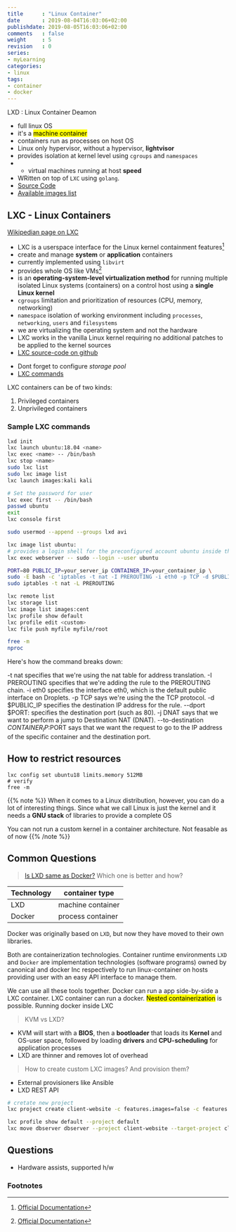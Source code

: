 ```yaml
---
title      : "Linux Container"
date       : 2019-08-04T16:03:06+02:00
publishdate: 2019-08-05T16:03:06+02:00
comments   : false
weight     : 5
revision   : 0
series:
- myLearning
categories:
- linux
tags:
- container
- docker
---
```


LXD
: Linux Container Deamon
* full linux OS
* it's a <mark>machine container</mark>
* containers run as processes on host OS
* Linux only hypervisor, without a hypervisor, **lightvisor**
* provides isolation at kernel level using `cgroups` and `namespaces`
* + virtual machines running at host **speed**
* WRitten on top of `LXC` using `golang`.
* [Source Code](https://github.com/lxc/lxd)
* [Available images list](https://us.images.linuxcontainers.org/)

## LXC - Linux Containers

[Wikipedian page on LXC](https://en.wikipedia.org/wiki/LXC)

* LXC is a userspace interface for the Linux kernel containment features[^1]
* create and manage **system** or **application** containers
* currently implemented using `libvirt`
* provides whole OS like VMs[^1]
* is an **operating-system-level virtualization method** for running multiple isolated Linux systems (containers) on a control host using a **single Linux kernel**
* `cgroups` limitation and prioritization of resources (CPU, memory, networking)
* `namespace` isolation of working environment including `processes`, `networking`, `users` and `filesystems`
* we are virtualizing the operating system and not the hardware
* LXC works in the vanilla Linux kernel requiring no additional patches to be applied to the kernel sources
* [LXC source-code on github](https://github.com/lxc/lxc)
- Dont forget to configure *storage pool*
- [LXC commands](https://linuxcontainers.org/lxd/getting-started-cli/)
<!-- more -->

LXC containers can be of two kinds:

1. Privileged containers
2. Unprivileged containers

### Sample LXC commands

```sh
lxd init
lxc launch ubuntu:18.04 <name>
lxc exec <name> -- /bin/bash
lxc stop <name>
sudo lxc list
sudo lxc image list
lxc launch images:kali kali

# Set the password for user
lxc exec first -- /bin/bash
passwd ubuntu
exit
lxc console first

sudo usermod --append --groups lxd avi

lxc image list ubuntu:
# provides a login shell for the preconfigured account ubuntu inside the container
lxc exec webserver -- sudo --login --user ubuntu

PORT=80 PUBLIC_IP=your_server_ip CONTAINER_IP=your_container_ip \
sudo -E bash -c 'iptables -t nat -I PREROUTING -i eth0 -p TCP -d $PUBLIC_IP --dport $PORT -j DNAT --to-destination $CONTAINER_IP:$PORT -m comment --comment "forward to the Nginx container"'
sudo iptables -t nat -L PREROUTING

lxc remote list
lxc storage list
lxc image list images:cent
lxc profile show default
lxc profile edit <custom>
lxc file push myfile myfile/root

free -m
nproc
```
Here's how the command breaks down:

-t nat specifies that we're using the nat table for address translation.
-I PREROUTING specifies that we're adding the rule to the PREROUTING chain.
-i eth0 specifies the interface eth0, which is the default public interface on Droplets.
-p TCP says we're using the the TCP protocol.
-d $PUBLIC_IP specifies the destination IP address for the rule.
--dport $PORT: specifies the destination port (such as 80).
-j DNAT says that we want to perform a jump to Destination NAT (DNAT).
--to-destination $CONTAINER_IP:$PORT says that we want the request to go to the IP address of the specific container and the destination port.

## How to restrict resources

```
lxc config set ubuntu18 limits.memory 512MB
# verify
free -m
```

{{% note %}}
When it comes to a Linux distribution, however, you can do a lot of interesting things. Since what we call Linux is just the kernel and it needs a **GNU stack** of libraries to provide a complete OS

You can not run a custom kernel in a container architecture. Not feasable as of now
{{% /note %}}

## Common Questions

> [Is LXD same as Docker?](https://unix.stackexchange.com/questions/254956/what-is-the-difference-between-docker-lxd-and-lxc) Which one is better and how?

Technology | container type
|-----------------------|----------------------------|
LXD  | machine container |
Docker | process container

Docker was originally based on `LXD`, but now they have moved to their own libraries.

Both are containerization technologies. Container runtime environments
`LXD` and `Docker` are implementation technologies (software programs) owned by canonical and docker Inc respectively to
run linux-container on hosts providing user with an easy API interface to manage them.

We can use all these tools together. Docker can run a app side-by-side a LXC container. LXC container can run a docker.
<mark>Nested containerization</mark> is possible. Running docker inside LXC

> KVM vs LXD?

+ KVM will start with a **BIOS**, then a **bootloader** that loads its **Kernel** and OS-user space, followed by loading **drivers** and **CPU-scheduling** for application processes
+ LXD are thinner and removes lot of overhead

> How to create custom LXC images? And provision them?

* External provisioners like Ansible
* LXD REST API

```sh
# cretate new project
lxc project create client-website -c features.images=false -c features.profiles=false

lxc profile show default --project default
lxc move dbserver dbserver --project client-website --target-project client2-website

```

## Questions

* Hardware assists, supported h/w

### Footnotes

[^1]: [Official Documentation](https://linuxcontainers.org/)
[^2]:
